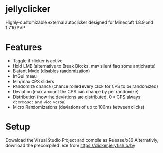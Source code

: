 # jellyclicker
Highly-customizable external autoclicker designed for Minecraft 1.8.9 and 1.7.10 PVP

# Features
- Toggle if clicker is active
- Hold LMB (alternative to Break Blocks, may silent flag some anticheats)
- Blatant Mode (disables randomization)
- ImGui menu
- Min/max CPS sliders
- Randomize chance (chance rolled every click for CPS to be randomized)
- Deviation (max amount the CPS can change by per randomize)
- Distribution (how the deviations are distributed. 0 = CPS always decreases and vice versa)
- Micro Randomizations (deviations of up to 100ms between clicks)

# Setup
Download the Visual Studio Project and compile as Release/x86
Alternativly, download the precompiled .exe from https://clicker.jellyfish.baby
